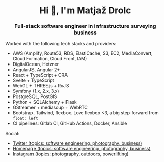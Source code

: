 <h1 align="center">Hi 👋, I'm Matjaž Drolc</h1>
<h3 align="center">Full-stack software engineer in infrastructure surveying business</h3>

Worked with the following tech stacks and providers:
- AWS (Amplify, Route53, RDS, ElastiCache, S3, EC2, MediaConvert, Cloud Formation, Cloud Front, IAM)
- DigitalOcean, Hetzner
- AngularJS, Angular 2+
- React + TypeScript + CRA
- Svelte + TypeScript
- WebGL + THREE.js + RxJS
- Symfony (1.x, 2.x, 3.x)
- PostgreSQL, PostGIS
- Python + SQLAlchemy + Flask
- GStreamer + mediasoup + WebRTC
- Bootstrap, Tailwind, flexbox. Love flexbox <3, a big step forward from `float: left`
- CI pipelines: Gitlab CI, GitHub Actions, Docker, Ansible


Social:
 - <a href="https://twitter.com/matjazdrolc" target="blank">Twitter (topics: software engineering, photography, business)</a>
 - <a href="https://drola.si" target="blank">Homepage (topics: software engineering, photography, business)</a>
 - <a href="https://www.instagram.com/drolchi/" target="blank">Instagram (topics: photography, outdoors, powerlifting)</a>


